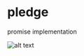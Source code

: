 pledge
======

promise implementation

![alt text](http://img3.wikia.nocookie.net/__cb20120219112739/logopedia/images/4/46/Pledge_logo.jpg "Pledge")
